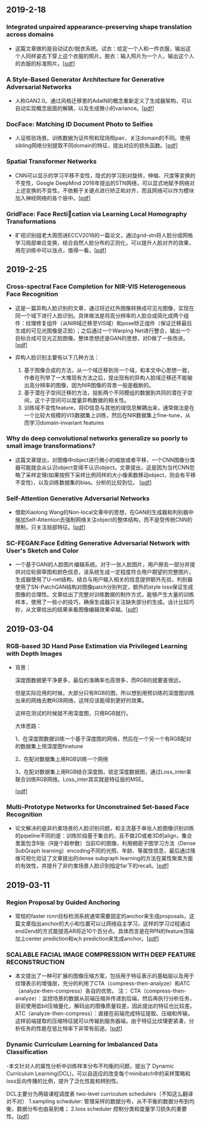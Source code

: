 ## 2019-2-18
### Integrated unpaired appearance-preserving shape translation across domains <br>
- 这篇文章做的是自动试衣/脱衣系统。试衣：给定一个人和一件衣服，输出这个人同样姿态下穿上这个衣服的照片。脱衣：输入照片为一个人，输出这个人的衣服的标准照片。\[[pdf](https://arxiv.org/pdf/1812.02134.pdf)\]

### A Style-Based Generator Architecture for Generative Adversarial Networks <br>
- 人称GAN2.0。通过风格迁移里的AdaIN的概念重新定义了生成器架构，可以自动实现概念层面的解耦，以及生成微小的variance。\[[pdf](https://arxiv.org/abs/1812.04948)\]

### DocFace: Matching ID Document Photo to Selfies
- 人证核验场景。训练数据为证件照和现场照pair，关注domain的不同。使用sibling网络分别提取不同domain的特征，提出对应的损失函数。\[[pdf](https://arxiv.org/pdf/1805.02283.pdf)]

### Spatial Transformer Networks
- CNN可以显示的学习平移不变性，隐式的学习到对旋转，伸缩、尺度等变换的不变性，Google  DeepMind 2016年提出的STN网络，可以显式地赋予网络对上述变换的不变性。不依赖于关键点进行矫正和对齐，而且网络可以作为模块加入神经网络的各个层中。\[[pdf](https://arxiv.org/abs/1506.02025)]

### GridFace: Face Rectication via Learning Local Homography Transformations
- 旷视识别组老大周而进ECCV2018的一篇论文，通过grid-stn将人脸分成网格学习局部单应变换，结合自然人脸分布的正则化，可以提升人脸对齐的效果，用在训练中可以涨点，值得一看。\[[pdf](https://arxiv.org/abs/1808.06210)]

## 2019-2-25

### Cross-spectral Face Completion for NIR-VIS Heterogeneous Face Recognition
- 这是一篇异构人脸识别的文章，通过将近红外图像转换成可见光图像，实现在同一个域下进行人脸识别。具体做法是将高分辨率的人脸合成简化成两个组件：纹理修复组件（从NIR域迁移至VIS域）和pose矫正组件（保证迁移最后生成的可见光图像是正脸）；之后通过一个Warping Net进行整合，输出一个目标合成可见光正脸图像。整体思想还是GAN的思想，对D做了一些改进。\[[pdf](https://arxiv.org/abs/1902.03565)]
- 异构人脸识别主要有以下几种方法：

	1. 基于图像合成的方法，从一个域迁移到另一个域，和本文中心思想一致，作者在列举了一大堆现有方法之后，提出现有的异构人脸域迁移还不能输出高分辨率的图像，因为NIR图像的背景一般是截断的。
	2. 基于潜在子空间迁移的方法，投影两个不同模组的数据到共同的潜在子空间，这个子空间可以度量异构数据的相关性。
	3. 训练域不变性feature，将ID信息与其他的域信息解耦出来，通常做法是在一个比较大规模的VIS数据集上训练，然后在NIR数据集上fine-tune，从而学习domain-invariant features

### Why do deep convolutional networks generalize so poorly to small image transformations?
- 这篇文章提出，对图像中object进行微小的缩放或者平移，一个CNN图像分类器可能就会从认识object变得不认识object。文章提出，这是因为当代CNN忽略了采样定理(如果按照下采样比例同样的大小像素数移动object，则会有平移不变性)，以及训练数据集的bias。分析的比较到位。 \[[pdf](https://arxiv.org/abs/1805.12177)]

### Self-Attention Generative Adversarial Networks
- 借助Xiaolong Wang的Non-local文章中的思想，在GAN的生成器和判别器中施加Self-Attention去强制网络关注object的整体结构，而不是受传统CNN的限制，只关注局部特征。\[[pdf](https://arxiv.org/abs/1805.08318)]

### SC-FEGAN:Face Editing Generative Adversarial Network with User's Sketch and Color
- 一个基于GAN的人脸图片编辑系统。对于一张人脸图片，用户擦去一部分并提供对应轮廓草图和颜色信息，该系统生成一定程度符合用户期望的完整图片。生成器使用了U-net结构，结合与用户输入相关的信息提供额外先验，判别器使用了SN-PatchGAN结构对图像patch分别判定，额外的style loss保证生成图像的合理性。文章给出了完整对训练数据的制作方式，能够产生大量的训练样本，使用了一些小的技巧，确保生成器只关注缺失部分的生成。设计比较巧妙，从文章给出的结果来看图像编辑效果卓越。\[[pdf](https://arxiv.org/abs/1902.06838)]

## 2019-03-04
### RGB-based 3D Hand Pose Estimation via Privileged Learning with Depth Images
- 背景：

	深度图数据更干净更多，最后的准确率也高很多，而RGB的就要差很远，

	但是实际应用的时候，大部分只有RGB的图，所以想到用预训练的深度图训练出来的网络去教RGB网络，这样应该能得到更好的效果。

	这样在测试的时候就不用深度图，只用RGB就行。

	大体思路：

	1、在深度图数据训练一个基于深度图的网络，然后在一个另一个有RGB配对的数据集上用深度图finetune

	2、在配对数据集上用RGB训练一个网络

	3、在配对数据集上用RGB结合深度图，锁定深度数据图，通过Loss_inter来联合训练RGB网络。Loss_inter其实就是特征层的MSE。

	\[[pdf](https://arxiv.org/abs/1811.07376)]

### Multi-Prototype Networks for Unconstrained Set-based Face Recognition
- 论文解决的是非约束场景的人脸识别问题，和主流基于单张人脸图像识别训练的pipeline不同的是：训练阶段基于集合的，且不做2D或者3D的align，集合里面包含R张（R是个超参数）当前ID的图像，利用稠密子图学习方法（Dense SubGraph learning）encoding不同的光照、年龄、等属性信息，最后通过降维可视化验证了文章提出的dense subgraph learning的方法在属性聚类方面的有效性，并提升了非约束场景人脸识别指定far下的recall。\[[pdf](https://arxiv.org/pdf/1902.04755v3.pdf)]

## 2019-03-11
### Region Proposal by Guided Anchoring
- 常规的faster rcnn目标检测系统通常需要固定的anchor来生成proposals，这篇文章指出anchor的大小和位置可以让网络自主学习，这样的学习过程通过end2end的方式能提高AR将近10个百分点。具体而言是在RPN的feature顶端加上center prediction和w,h prediction来生成anchor。\[[pdf](https://arxiv.org/abs/1901.03278)]

### SCALABLE FACIAL IMAGE COMPRESSION WITH DEEP FEATURE RECONSTRUCTION
- 本文提出了一种可扩展的图像压缩方案，包括用于特征表示的基础层以及用于纹理表示的增强层，充分的利用了CTA（compress-then-analyze）和ATC（analyze-then-compress）各自的优势。
注：
CTA（compress-then-analyze）：监控场景的数据从前端压缩并传递到后端，然后再执行分析任务，目前使用低bit压缩量化，解码出的图像质量较差，因此提出的特征也比较差。
ATC（analyze-then-compress）：直接在前端完成特征提取、压缩和传输，这样前端提取的压缩特征就可以传输到服务器端，由于特征比纹理更紧凑，分析任务的性能在低比特率下非常有前途。\[[pdf](https://arxiv.org/pdf/1903.05921.pdf)]

### Dynamic Curriculum Learning for Imbalanced Data Classification
-本文针对人的属性分析中训练样本分布不均衡的问题，提出了 Dynamic Curriculum Learning(DCL)，可以自适应的改变每个minibatch中的采样策略和loss反向传播的比例，提升了泛化性能和辨别性。

DCL主要分为两级课程调度表 two-level curriculum schedulers（不知这么翻译对不对）
1.sampling scheduler:
管理采样的数据分布，从不平衡的数据分布到均衡，数据分布也由易到难；
2.loss scheduler 控制分类和度量学习损失的重要性。\[[pdf](https://arxiv.org/abs/1901.06783)]
